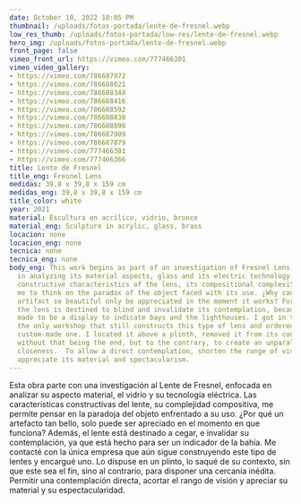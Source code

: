 ```yaml
---
date: October 10, 2022 10:05 PM
thumbnail: /uploads/fotos-portada/lente-de-fresnel.webp
low_res_thumb: /uploads/fotos-portada/low-res/lente-de-fresnel.webp
hero_img: /uploads/fotos-portada/lente-de-fresnel.webp
front_page: false
vimeo_front_url: https://vimeo.com/777466301
vimeo_video_gallery:
- https://vimeo.com/786687972
- https://vimeo.com/786688021
- https://vimeo.com/786688348
- https://vimeo.com/786688416
- https://vimeo.com/786688592
- https://vimeo.com/786688830
- https://vimeo.com/786688896
- https://vimeo.com/786687909
- https://vimeo.com/786687879
- https://vimeo.com/777466301
- https://vimeo.com/777466366
title: Lente de Fresnel
title_eng: Fresnel Lens
medidas: 39,8 x 39,8 x 159 cm
medidas_eng: 39,8 x 39,8 x 159 cm
title_color: white
year: 2021
material: Escultura en acrílico, vidrio, bronce
material_eng: Sculpture in acrylic, glass, brass
locacion: none
locacion_eng: none
tecnica: none
tecnica_eng: none
body_eng: This work begins as part of an investigation of Fresnel Lens, focused
  in analyzing its material aspects, glass and its electric technology.  The
  constructive characteristics of the lens, its compositional complexity, allow
  me to think on the paradox of the object faced with its use. ¿Why can an
  artifact so beautiful only be appreciated in the moment it works? Further so,
  the lens is destined to blind and invalidate its contemplation, because it is
  made to be a display to indicate bays and the lighthouses. I got in touch with
  the only workshop that still constructs this type of lens and ordered a
  custom-made one. I located it above a plinth, removed it from its context,
  without that being the end, but to the contrary, to create an unparalleled
  closeness.  To allow a direct contemplation, shorten the range of vision and
  appreciate its material and spectacularism.
---
```

Esta obra parte con una investigación al Lente de Fresnel, enfocada en analizar su aspecto material, el vidrio y su tecnología eléctrica. Las características constructivas del lente, su complejidad compositiva, me permite pensar en la paradoja del objeto enfrentado a su uso. ¿Por qué un artefacto tan bello, solo puede ser apreciado en el momento en que funciona? Además, el lente está destinado a cegar, e invalidar su contemplación, ya que está hecho para ser un indicador de la bahía. Me contacté con la única empresa que aún sigue construyendo este tipo de lentes y encargué uno. Lo dispuse en un plinto, lo saqué de su contexto, sin que este sea el fin, sino al contrario, para disponer una cercanía inédita. Permitir una contemplación directa, acortar el rango de visión y apreciar su material y su espectacularidad.
